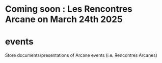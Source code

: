 # Coming soon : Les Rencontres Arcane on March 24th 2025

# events
Store documents/presentations of Arcane events (i.e. Rencontres Arcanes)
